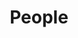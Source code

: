 ---
layout: profiles
permalink: /people/
title: People
description: Current Lab Members
nav: true
nav_order: 2

profiles:
  # if you want to include more than one profile, just replicate the following block
  # and create one content file for each profile inside _pages/
  - align: left
    name: Prithviraj "Raj" Ammanabrolu
    link: https://prithvirajva.com
    image: raj5.jpg
    # content: about_raj.md
    image_circular: true # crops the image to make it circular
    more_info: >
      Faculty
  - align: left
    name: Ruiyi Wang
    link: https://ruiyiw.github.io/
    image: ruiyi.jpg
    image_circular: true # crops the image to make it circular
    more_info: >
      PhD Student
  - align: left
    name: Yiran "Jenny" Shen
    # link:
    image: jenny.jpg
    image_circular: true # crops the image to make it circular
    more_info: >
      PhD Student
  - align: left
    name: Isadora "Izzy" White
    link: https://www.linkedin.com/in/isadora-c-white
    image: izzy.jpg
    image_circular: true # crops the image to make it circular
    more_info: >
      PhD Student
  - align: left
    name: Christopher Cui
    link: https://www.linkedin.com/in/christopher-cui
    image: chris.jpg
    image_circular: true # crops the image to make it circular
    more_info: >
      PhD Student
  - align: left
    name: Bosung Kim
    link: https://bosung.github.io/
    image: bosung.png
    image_circular: true # crops the image to make it circular
    more_info: >
      PhD Student
  # - align: right
  #   name: Other Collaborators
  #   link: https://prithvirajva.com/mentees.html
  #   more_info: >
  #     Non-UCSD affiliated student collaborators
---